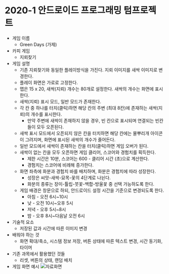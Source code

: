 # 2020-1 안드로이드 프로그래밍 텀프로젝트
* 게임 이름
  * Green Days (가제)
* 카피 게임
  * 지뢰찾기
* 게임 설명
  * 기존 지뢰찾기와 동일한 플레이방식을 가진다. 지뢰 이미지를 새싹 이미지로 변경한다.
  * 플레이 화면은 가로로 고정한다.
  * 맵은 15 x 20, 새싹(지뢰) 개수는 80개로 설정한다. 새싹의 개수는 화면에 표시한다.
  * 새싹(지뢰) 표시 모드, 일반 모드가 존재한다.
  * 각 칸 중 하나를 터치(클릭)하면 해당 칸의 주변 (최대 8칸)에 존재하는 새싹(지뢰)의 개수를 표시한다.
    * 만약 주변에 새싹이 존재하지 않을 경우, 빈 칸으로 표시되며 연결되는 빈칸들이 모두 오픈된다.
  * 새싹 표시 모드에서 오픈되지 않은 칸을 터치하면 해당 칸에는 물뿌리개 아이콘이 그려지며, 화면에 표시된 새싹의 개수가 줄어든다.
  * 일반 모드에서 새싹이 존재하는 칸을 터치(클릭)하면 게임 오버가 된다.
  * 새싹이 없는 칸을 모두 오픈하면 게임 클리어, 스코어와 경험치를 획득한다.
    * 제한 시간은 10분, 스코어는 600 - 클리어 시간 (초)으로 계산한다.
    * 경험치는 스코어에 비례해 증가한다.
  * 화면 좌측에 화분과 경험치 바를 배치하며, 화분은 경험치에 따라 성장한다.
    * 성장은 씨앗-새싹-묘목-꽃의 4단계로 나뉜다.
    * 화분의 종류는 장미-튤립-붓꽃-백합-방울꽃 중 선택 가능하도록 한다.
  * 게임 배경은 창문으로 하되, 안드로이드 설정 시간을 기준으로 변경되도록 한다.
    * 아침 - 오전 6시~10시
    * 낮 - 오전 10시~오후 5시
    * 저녁 - 오후 5시~8시
    * 밤 - 오후 8시~다음날 오전 6시
* 기술적 요소
  * 저장된 값과 시간에 따른 이미지 변경
* 배워야 하는 것
  * 화면 확대/축소, 시스템 정보 저장, 버튼 상태에 따른 텍스트 변경, 시간 동기화, 타이머
* 기존 과목에서 활용했던 것들
  * 리셋, 버튼의 상태, 랜덤 배치
* 게임 화면 예시
![자료화면](https://user-images.githubusercontent.com/22370765/80451310-7882f180-895e-11ea-90b8-17d9de946552.png)

